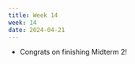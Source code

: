 ```yaml
---
title: Week 14
week: 14
date: 2024-04-21
---
```


- Congrats on finishing Midterm 2!
<!-- - Lab 11 is due Sunday at 11:59 PM.
- Vitamin 12 is due Sunday at 11:59 PM. -->
